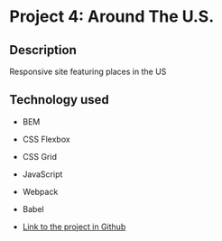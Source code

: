 # Project 4: Around The U.S.

## Description
Responsive site featuring places in the US

## Technology used
* BEM
* CSS Flexbox
* CSS Grid
* JavaScript
* Webpack
* Babel


* [Link to the project in Github](https://mabelm1.github.io/web_project_4/)



